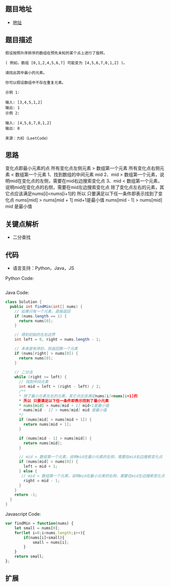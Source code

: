 ## 题目地址

- [地址](https://leetcode-cn.com/problems/find-minimum-in-rotated-sorted-array/)

## 题目描述

```
假设按照升序排序的数组在预先未知的某个点上进行了旋转。

( 例如，数组 [0,1,2,4,5,6,7] 可能变为 [4,5,6,7,0,1,2] )。

请找出其中最小的元素。

你可以假设数组中不存在重复元素。

示例 1:

输入: [3,4,5,1,2]
输出: 1
示例 2:

输入: [4,5,6,7,0,1,2]
输出: 0

来源：力扣（LeetCode）
```

## 思路
变化点即最小元素的点
所有变化点左侧元素 > 数组第一个元素
所有变化点右侧元素 < 数组第一个元素
1、找到数组的中间元素 mid
2、mid > 数组第一个元素，说明mid在变化点的左侧，需要在mid右边搜索变化点
3、mid < 数组第一个元素，说明mid在变化点的右侧，需要在mid左边搜索变化点
除了变化点左右的元素，其它点应该满足nums[i]<nums[i+1]的
所以 只要满足以下任一条件即表示找到了变化点
nums[mid] > nums[mid + 1] mid+1是最小值
nums[mid - 1] > nums[mid] mid 是最小值
## 关键点解析

- 二分查找

## 代码

- 语言支持：Python，Java，JS

Python Code:

```python
```

Java Code:

```java
class Solution {
  public int findMin(int[] nums) {
    // 如果只有一个元素，直接返回
    if (nums.length == 1) {
      return nums[0];
    }

    // 得到初始的左右边界
    int left = 0, right = nums.length - 1;

    // 本来是有序的，则返回第一个元素
    if (nums[right] > nums[0]) {
      return nums[0];
    }
    
    // 二分法
    while (right >= left) {
      // 找到中间元素
      int mid = left + (right - left) / 2;
      /**
      * 除了最小元素左右的元素，其它点应该满足nums[i]<nums[i+1]的
      * 所以 只要满足以下任一条件即表示找到了最小元素
      * nums[mid] > nums[mid + 1] mid+1是最小值
      * nums[mid - 1] > nums[mid] mid 是最小值
      */
      if (nums[mid] > nums[mid + 1]) {
        return nums[mid + 1];
      }

      if (nums[mid - 1] > nums[mid]) {
        return nums[mid];
      }

      // mid > 数组第一个元素，说明mid在最小元素的左侧，需要在mid右边搜索变化点
      if (nums[mid] > nums[0]) {
        left = mid + 1;
      } else {
       // mid < 数组第一个元素，说明mid在最小元素的右侧，需要在mid左边搜索变化点
        right = mid - 1;
      }
    }
    return -1;
  }
}
```

Javascript Code:
```js
var findMin = function(nums) {
    let small = nums[0];
    for(let i=0;i<nums.length;i++){
        if(nums[i]<small){
            small = nums[i];
        }
    }
    return small;
};
```

## 扩展


